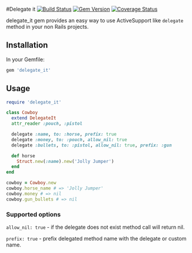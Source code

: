 #Delegate it [![Build Status](https://travis-ci.org/pawurb/delegate_it.png)](https://travis-ci.org/pawurb/delegate_it) [![Gem Version](https://badge.fury.io/rb/delegate_it.png)](http://badge.fury.io/rb/delegate_it) [![Coverage Status](https://coveralls.io/repos/pawurb/delegate_it/badge.png)](https://coveralls.io/r/pawurb/delegate_it)

delegate_it gem provides an easy way to use ActiveSupport like `delegate` method in your non Rails projects.

## Installation

In your Gemfile:

````ruby
gem 'delegate_it'
````

## Usage

````ruby
require 'delegate_it'

class Cowboy
  extend DelegateIt
  attr_reader :pouch, :pistol

  delegate :name, to: :horse, prefix: true
  delegate :money, to: :pouch, allow_nil: true
  delegate :bullets, to: :pistol, allow_nil: true, prefix: :gun

  def horse
    Struct.new(:name).new('Jolly Jumper')
  end
end

cowboy = Cowboy.new
cowboy.horse_name # => 'Jolly Jumper'
cowboy.money # => nil
cowboy.gun_bullets # => nil

````

### Supported options

`allow_nil: true` - if the delegate does not exist method call will return nil.

`prefix: true` - prefix delegated method name with the delegate or custom name.

